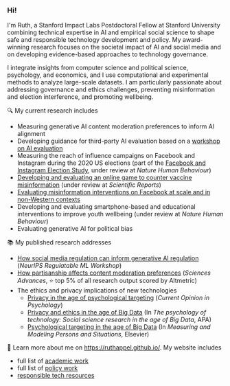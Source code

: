 ### Hi!

I'm Ruth, a Stanford Impact Labs Postdoctoral Fellow at Stanford University combining technical expertise in AI and empirical social science to shape safe and responsible technology development and policy. My award-winning research focuses on the societal impact of AI and social media and on developing evidence-based approaches to technology governance. 

I integrate insights from computer science and political science, psychology, and economics, and I use computational and experimental methods to analyze large-scale datasets. I am particularly passionate about addressing governance and ethics challenges, preventing misinformation and election interference, and promoting wellbeing.

🔍 My current research includes
- Measuring generative AI content moderation preferences to inform AI alignment
- Developing guidance for third-party AI evaluation based on a [workshop on AI evaluation](https://hai.stanford.edu/news/strengthening-ai-accountability-through-better-third-party-evaluations)
- Measuring the reach of influence campaigns on Facebook and Instagram during the 2020 US elections (part of the [Facebook and Instagram Election Study](https://www.nyu.edu/about/news-publications/news/2023/july/2020-election-studies-reveals-power-of-facebook--instagram-algor.html), under review at *Nature Human Behaviour*)
- [Developing and evaluating an online game to counter vaccine misinformation](https://osf.io/preprints/psyarxiv/ek5pu) (under review at *Scientific Reports*)
- [Evaluating misinformation interventions on Facebook at scale and in non-Western contexts](https://www.socialscienceregistry.org/trials/12480)
- Developing and evaluating smartphone-based and educational interventions to improve youth wellbeing (under review at *Nature Human Behaviour*)
- Evaluating generative AI for political bias

📚 My published research addresses
- [How social media regulation can inform generative AI regulation](https://ruthappel.github.io/assets/pdf/Generative-AI-regulation-can-learn-from-social-media-regulation.pdf) (*NeurIPS Regulatable ML Workshop*)
- [How partisanship affects content moderation preferences](https://doi.org/10.1126/sciadv.adg6799) (*Sciences Advances*, ⭐ top 5% of all research output scored by Altmetric)
- The ethics and privacy implications of new technologies
    - [Privacy in the age of psychological targeting](https://doi.org/10.1016/b978-0-12-819200-9.00015-6) (*Current Opinion in Psychology*)
    - [Privacy and ethics in the age of Big Data](https://doi.org/10.1037/0000290-012) (In *The psychology of technology: Social science research in the age of Big Data*, APA)
    - [Psychological targeting in the age of Big Data](https://doi.org/10.1016/B978-0-12-819200-9.00015-6) (In *Measuring and Modeling Persons and Situations*, Elsevier)

🔗 Learn more about me on https://ruthappel.github.io/. My website includes
- full list of [academic work](https://ruthappel.github.io/academic-writing/)
- full list of [policy work](https://ruthappel.github.io/policy-media/)
- [responsible tech resources](https://ruthappel.github.io/resources/)

